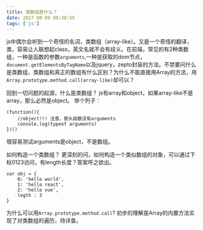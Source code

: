 ```yaml
---
title: 类数组是什么？
date: 2017-08-09 09:38:55
tags: ['js']
---
```


js中偶尔会听到一个奇怪的名词，类数组（array-like）。又是一个奇怪的翻译，类，容易让人联想起class，英文名就不会有歧义。在前端，常见的有2种类数组，一种是函数的参数`arguments`,一种是获取的dom节点，`document.getElementsByTagName`以及jquery，zepto封装的方法。不禁要问什么是类数组，类数组和真正的数组有什么区别？为什么不能直接用Array的方法，用`Array.prototype.method.call(array-like)`却可以？

回到一切问题的起源，什么是类数组？
js有array和object，如果array-like不是array，那么必然是object。
举个列子：
```
(function(){
    //object!!! 注意，箭头函数没有arguments
    console.log(typeof arguments)
})()
```
很容易测试arguments是object，不是数组。

如何构造一个类数组？
更深刻的问，如何构造一个类似数组的对象，可以通过下标0123访问，有length长度？答案呼之欲出。
```
var obj = {
    0: 'hello world',
    1: 'hello react',
    2: 'hello vue',
    legth : 3
}
```

为什么可以用`Array.prototype.method.call`?
初步的理解是Array的内置方法实现了对类数组的遍历，待详查。